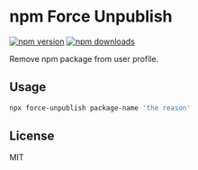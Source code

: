 # npm Force Unpublish

[![npm version][npm-v-src]][npm-href]
[![npm downloads][npm-dw-src]][npm-href]

Remove npm package from user profile.

## Usage

```bash
npx force-unpublish package-name 'the reason'
```

## License

MIT

[npm-v-src]: https://badgen.net/npm/v/force-unpublish
[npm-dw-src]: https://badgen.net/npm/dw/force-unpublish
[npm-href]: https://www.npmjs.com/package/force-unpublish
